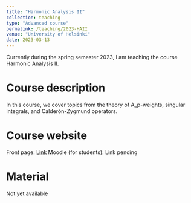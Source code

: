 ```yaml
---
title: "Harmonic Analysis II"
collection: teaching
type: "Advanced course"
permalink: /teaching/2023-HAII
venue: "University of Helsinki"
date: 2023-03-13
---
```


Currently during the spring semester 2023, I am teaching the course Harmonic Analysis II.

Course description
======

In this course, we cover topics from the theory of A_p-weights, singular integrals, and Calderón-Zygmund operators.

Course website
======

Front page: [Link](https://studies.helsinki.fi/courses/cur/hy-opt-cur-2223-ce34a870-744c-4e07-b511-339055a4c8c3/MAST31015/Harmonic_analysis_II_Lectures)
Moodle (for students): Link pending

Material
======

Not yet available
